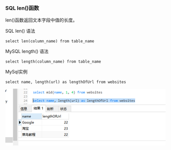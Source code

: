### SQL len()函数

len()函数返回文本字段中值的长度。

SQL len() 语法
```
select len(column_name) from table_name
```

MySQL length() 语法
```
select length(column_name) from table_name
```

MySql实例
```
select name, length(url) as lengthOfUrl from websites
```
<img src='img/length.png' />
